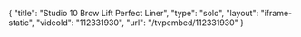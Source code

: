 {
    "title": "Studio 10 Brow Lift Perfect Liner",
    "type": "solo",
    "layout": "iframe-static",
    "videoId": "112331930",
    "url": "\/tvpembed\/112331930"
}